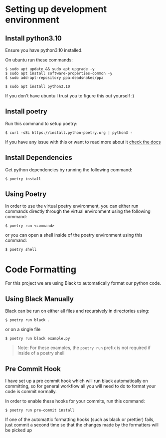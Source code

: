 # Setting up development environment

## Install python3.10

Ensure you have python3.10 installed.

On ubuntu run these commands:

```
$ sudo apt update && sudo apt upgrade -y
$ sudo apt install software-properties-common -y
$ sudo add-apt-repository ppa:deadsnakes/ppa

$ sudo apt install python3.10
```

If you don't have ubuntu I trust you to figure this out yourself :)

## Install poetry

Run this command to setup poetry:

```
$ curl -sSL https://install.python-poetry.org | python3 -
```

If you have any issue with this or want to read more about it [check the docs](https://python-poetry.org/docs/)

## Install Dependencies

Get python dependencies by running the following command:

```
$ poetry install
```

## Using Poetry

In order to use the virtual poetry environment, you can either run commands directly through the virtual environment using the following command:

```
$ poetry run <command>
```

or you can open a shell inside of the poetry environment using this command:

```
$ poetry shell
```

# Code Formatting

For this project we are using Black to automatically format our python code.

## Using Black Manually

Black can be run on either all files and recursively in directories using:

```
$ poetry run black .
```

or on a single file

```
$ poetry run black example.py
```

> Note: For these examples, the `poetry run` prefix is not required if inside of a poetry shell

## Pre Commit Hook

I have set up a pre commit hook which will run black automatically on committing, so for general workflow all you will need to do to format your code is commit normally.

In order to enable these hooks for your commits, run this command:

```
$ poetry run pre-commit install
```

If one of the automattic formatting hooks (such as black or prettier) fails, just commit a second time so that the changes made by the formatters will be picked up
